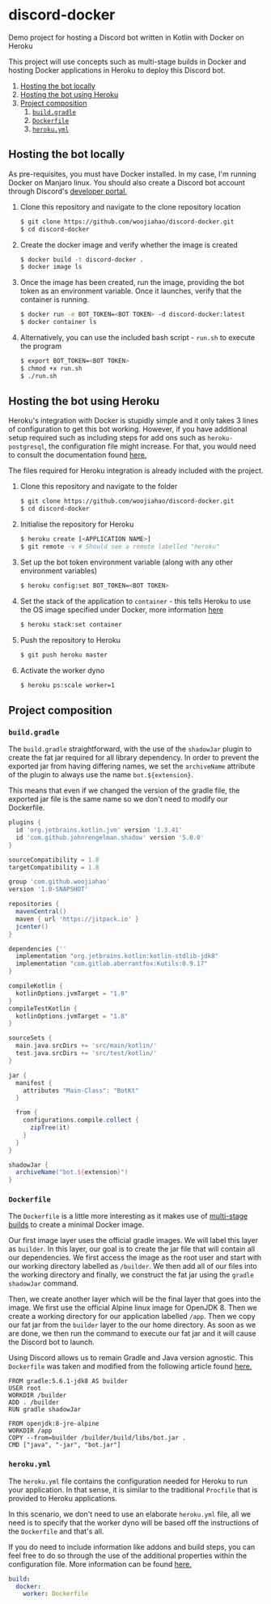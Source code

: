 # discord-docker
Demo project for hosting a Discord bot written in Kotlin with Docker on Heroku

This project will use concepts such as multi-stage builds in Docker and hosting Docker applications in Heroku to deploy this Discord bot.

1. [Hosting the bot locally](https://github.com/woojiahao/discord-docker#hosting-the-bot-locally)
2. [Hosting the bot using Heroku](https://github.com/woojiahao/discord-docker#hosting-the-bot-using-heroku)
3. [Project composition](https://github.com/woojiahao/discord-docker#project-composition)
   1. [`build.gradle`](https://github.com/woojiahao/discord-docker#buildgradle)
   2. [`Dockerfile`](https://github.com/woojiahao/discord-docker#dockerfile)
   3. [`heroku.yml`](https://github.com/woojiahao/discord-docker#herokuyml)

## Hosting the bot locally
As pre-requisites, you must have Docker installed. In my case, I'm running Docker on Manjaro linux. You should also create a Discord bot account through Discord's [developer portal.](https://discordapp.com/developers/docs/intro)

1. Clone this repository and navigate to the clone repository location

   ```bash 
   $ git clone https://github.com/woojiahao/discord-docker.git
   $ cd discord-docker
   ```

2. Create the docker image and verify whether the image is created
   
   ```bash
   $ docker build -t discord-docker .
   $ docker image ls
   ```

3. Once the image has been created, run the image, providing the bot token as an environment variable. Once it launches, verify that the container is running.
   
   ```bash
   $ docker run -e BOT_TOKEN=<BOT TOKEN> -d discord-docker:latest
   $ docker container ls
   ```

4. Alternatively, you can use the included bash script - `run.sh` to execute the program
   
   ```bash
   $ export BOT_TOKEN=<BOT TOKEN>
   $ chmod +x run.sh
   $ ./run.sh
   ```

## Hosting the bot using Heroku
Heroku's integration with Docker is stupidly simple and it only takes 3 lines of configuration to get this bot working. However, if you have additional setup required such as including steps for add ons such as `heroku-postgresql`, the configuration file might increase. For that, you would need to consult the documentation found [here.](https://devcenter.heroku.com/articles/build-docker-images-heroku-yml)

The files required for Heroku integration is already included with the project.

1. Clone this repository and navigate to the folder
   
   ```bash
   $ git clone https://github.com/woojiahao/discord-docker.git
   $ cd discord-docker
   ```

2. Initialise the repository for Heroku
   
   ```bash
   $ heroku create [<APPLICATION NAME>]
   $ git remote -v # Should see a remote labelled "heroku"
   ```

3. Set up the bot token environment variable (along with any other environment variables)
   
   ```bash
   $ heroku config:set BOT_TOKEN=<BOT TOKEN>
   ```

4. Set the stack of the application to `container` - this tells Heroku to use the OS image specified under Docker, more information [here](https://devcenter.heroku.com/articles/stack)
   
   ```bash
   $ heroku stack:set container
   ```

5. Push the repository to Heroku
   
   ```bash
   $ git push heroku master
   ```

6. Activate the worker dyno
   
   ```bash
   $ heroku ps:scale worker=1
   ```

## Project composition
### `build.gradle`
The `build.gradle` straightforward, with the use of the `shadowJar` plugin to create the fat jar required for all library dependency. In order to prevent the exported jar from having differing names, we set the `archiveName` attribute of the plugin to always use the name `bot.${extension}`.

This means that even if we changed the version of the gradle file, the exported jar file is the same name so we don't need to modify our Dockerfile.

```groovy
plugins {
  id 'org.jetbrains.kotlin.jvm' version '1.3.41'
  id 'com.github.johnrengelman.shadow' version '5.0.0'
}

sourceCompatibility = 1.8
targetCompatibility = 1.8

group 'com.github.woojiahao'
version '1.0-SNAPSHOT'

repositories {
  mavenCentral()
  maven { url 'https://jitpack.io' }
  jcenter()
}

dependencies {''
  implementation "org.jetbrains.kotlin:kotlin-stdlib-jdk8"
  implementation "com.gitlab.aberrantfox:Kutils:0.9.17"
}

compileKotlin {
  kotlinOptions.jvmTarget = "1.8"
}
compileTestKotlin {
  kotlinOptions.jvmTarget = "1.8"
}

sourceSets {
  main.java.srcDirs += 'src/main/kotlin/'
  test.java.srcDirs += 'src/test/kotlin/'
}

jar {
  manifest {
    attributes "Main-Class": "BotKt"
  }

  from {
    configurations.compile.collect {
      zipTree(it)
    }
  }
}

shadowJar {
  archiveName("bot.${extension}")
}
```

### `Dockerfile`
The `Dockerfile` is a little more interesting as it makes use of [multi-stage builds](https://docs.docker.com/v17.09/engine/userguide/eng-image/multistage-build/) to create a minimal Docker image. 

Our first image layer uses the official gradle images. We will label this layer as `builder`. In this layer, our goal is to create the jar file that will contain all our dependencies. We first access the image as the root user and start with our working directory labelled as `/builder`. We then add all of our files into the working directory and finally, we construct the fat jar using the `gradle shadowJar` command.

Then, we create another layer which will be the final layer that goes into the image. We first use the official Alpine linux image for OpenJDK 8. Then we create a working directory for our application labelled `/app`. Then we copy our fat jar from the `builder` layer to the our home directory. As soon as we are done, we then run the command to execute our fat jar and it will cause the Discord bot to launch.

Using Discord allows us to remain Gradle and Java version agnostic. This `Dockerfile` was taken and modified from the following article found [here.](https://www.richyhbm.co.uk/posts/kotlin-docker-spring-oh-my/)

```docker
FROM gradle:5.6.1-jdk8 AS builder
USER root
WORKDIR /builder
ADD . /builder
RUN gradle shadowJar

FROM openjdk:8-jre-alpine
WORKDIR /app
COPY --from=builder /builder/build/libs/bot.jar .
CMD ["java", "-jar", "bot.jar"]
```

### `heroku.yml`
The `heroku.yml` file contains the configuration needed for Heroku to run your application. In that sense, it is similar to the traditional `Procfile` that is provided to Heroku applications.

In this scenario, we don't need to use an elaborate `heroku.yml` file, all we need is to specify that the worker dyno will be based off the instructions of the `Dockerfile` and that's all. 

If you do need to include information like addons and build steps, you can feel free to do so through the use of the additional properties within the configuration file. More information can be found [here.](https://devcenter.heroku.com/articles/build-docker-images-heroku-yml)

```yaml
build:
  docker:
    worker: Dockerfile
```